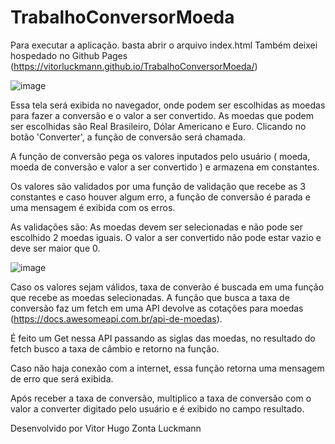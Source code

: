 # TrabalhoConversorMoeda

Para executar a aplicação. basta abrir o arquivo index.html
Também deixei hospedado no Github Pages (https://vitorluckmann.github.io/TrabalhoConversorMoeda/)

![image](https://github.com/user-attachments/assets/77941238-0e54-4e1f-80ba-83c64cd5eacb)

Essa tela será exibida no navegador, onde podem ser escolhidas as moedas para fazer a conversão e o valor a ser convertido. As moedas que podem ser escolhidas são Real Brasileiro, Dólar Americano e Euro.
Clicando no botão 'Converter', a função de conversão será chamada.

A função de conversão pega os valores inputados pelo usuário ( moeda, moeda de conversão e valor a ser convertido ) e armazena em constantes.

Os valores são validados por uma função de validação que recebe as 3 constantes e caso houver algum erro, a função de conversão é parada e uma mensagem é exibida com os erros.

As validações são:
As moedas devem ser selecionadas e não pode ser escolhido 2 moedas iguais.
O valor a ser convertido não pode estar vazio e deve ser maior que 0.


![image](https://github.com/user-attachments/assets/334cf733-e588-4b62-897e-8226eef8a2e6)


Caso os valores sejam válidos, taxa de converão é buscada em uma função que recebe as moedas selecionadas.
A função que busca a taxa de conversão faz um fetch em uma API devolve as cotações para moedas (https://docs.awesomeapi.com.br/api-de-moedas).

É feito um Get nessa API passando as siglas das moedas, no resultado do fetch busco a taxa de câmbio e retorno na função.

Caso não haja conexão com a internet, essa função retorna uma mensagem de erro que será exibida.

Após receber a taxa de conversão, multiplico a taxa de conversão com o valor a converter digitado pelo usuário e é exibido no campo resultado.

Desenvolvido por Vitor Hugo Zonta Luckmann
